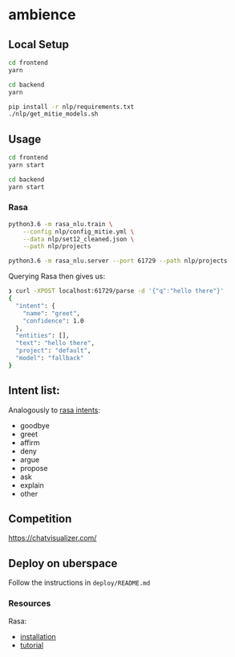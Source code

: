 # ambience

## Local Setup

```bash
cd frontend
yarn
```

```bash
cd backend
yarn
```

```bash
pip install -r nlp/requirements.txt
./nlp/get_mitie_models.sh
```

## Usage

```bash
cd frontend
yarn start
```

```bash
cd backend
yarn start
```

### Rasa

```bash
python3.6 -m rasa_nlu.train \
    --config nlp/config_mitie.yml \
    --data nlp/set12_cleaned.json \
    --path nlp/projects

python3.6 -m rasa_nlu.server --port 61729 --path nlp/projects
```

Querying Rasa then gives us:

```bash
❯ curl -XPOST localhost:61729/parse -d '{"q":"hello there"}'
{
  "intent": {
    "name": "greet",
    "confidence": 1.0
  },
  "entities": [],
  "text": "hello there",
  "project": "default",
  "model": "fallback"
}
```

## Intent list:

Analogously to [rasa intents](https://github.com/RasaHQ/rasa_nlu/blob/master/data/examples/rasa/demo-rasa.md):

* goodbye
* greet
* affirm
* deny
* argue
* propose
* ask
* explain
* other

## Competition

https://chatvisualizer.com/

## Deploy on uberspace

Follow the instructions in `deploy/README.md`

### Resources
Rasa:
- [installation](https://nlu.rasa.com/installation.html)
- [tutorial](https://nlu.rasa.com/tutorial.html)
